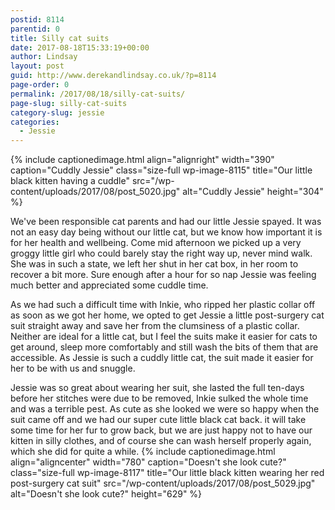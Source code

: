 ```yaml
---
postid: 8114
parentid: 0
title: Silly cat suits
date: 2017-08-18T15:33:19+00:00
author: Lindsay
layout: post
guid: http://www.derekandlindsay.co.uk/?p=8114
page-order: 0
permalink: /2017/08/18/silly-cat-suits/
page-slug: silly-cat-suits
category-slug: jessie
categories:
  - Jessie
---
```

{% include captionedimage.html align="alignright" width="390" caption="Cuddly Jessie" class="size-full wp-image-8115" title="Our little black kitten having a cuddle" src="/wp-content/uploads/2017/08/post_5020.jpg" alt="Cuddly Jessie" height="304" %} 

We've been responsible cat parents and had our little Jessie spayed. It was not an easy day being without our little cat, but we know how important it is for her health and wellbeing. Come mid afternoon we picked up a very groggy little girl who could barely stay the right way up, never mind walk. She was in such a state, we left her shut in her cat box, in her room to recover a bit more. Sure enough after a hour for so nap Jessie was feeling much better and appreciated some cuddle time.

As we had such a difficult time with Inkie, who ripped her plastic collar off as soon as we got her home, we opted to get Jessie a little post-surgery cat suit straight away and save her from the clumsiness of a plastic collar. Neither are ideal for a little cat, but I feel the suits make it easier for cats to get around, sleep more comfortably and still wash the bits of them that are accessible. As Jessie is such a cuddly little cat, the suit made it easier for her to be with us and snuggle.

Jessie was so great about wearing her suit, she lasted the full ten-days before her stitches were due to be removed, Inkie sulked the whole time and was a terrible pest. As cute as she looked we were so happy when the suit came off and we had our super cute little black cat back. it will take some time for her fur to grow back, but we are just happy not to have our kitten in silly clothes, and of course she can wash herself properly again, which she did for quite a while. {% include captionedimage.html align="aligncenter" width="780" caption="Doesn't she look cute?" class="size-full wp-image-8117" title="Our little black kitten wearing her red post-surgery cat suit" src="/wp-content/uploads/2017/08/post_5029.jpg" alt="Doesn't she look cute?" height="629" %}